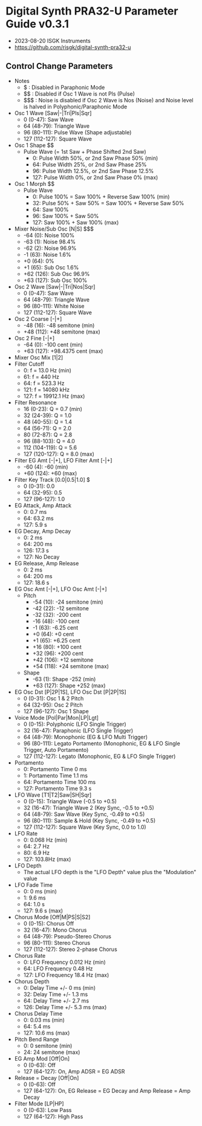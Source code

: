 # Digital Synth PRA32-U Parameter Guide v0.3.1

- 2023-08-20 ISGK Instruments
- <https://github.com/risgk/digital-synth-pra32-u>

## Control Change Parameters

- Notes
    - $ : Disabled in Paraphonic Mode
    - $$ : Disabled if Osc 1 Wave is not Pls (Pulse)
    - $$$ : Noise is disabled if Osc 2 Wave is Nos (Noise) and
            Noise level is halved in Polyphonic/Paraphonic Mode
- Osc 1 Wave [Saw|-|Tri|Pls|Sqr]
    - 0 (0-47): Saw Wave
    - 64 (48-79): Triangle Wave
    - 96 (80-111): Pulse Wave (Shape adjustable)
    - 127 (112-127): Square Wave
- Osc 1 Shape $$
    - Pulse Wave (= 1st Saw + Phase Shifted 2nd Saw)
        - 0: Pulse Width 50%, or 2nd Saw Phase 50% (min)
        - 64: Pulse Width 25%, or 2nd Saw Phase 25%
        - 96: Pulse Width 12.5%, or 2nd Saw Phase 12.5%
        - 127: Pulse Width 0%, or 2nd Saw Phase 0% (max)
- Osc 1 Morph $$
    - Pulse Wave
        - 0: Pulse 100% = Saw 100% + Reverse Saw 100% (min)
        - 32: Pulse 50% + Saw 50% = Saw 100% + Reverse Saw 50%
        - 64: Saw 100%
        - 96: Saw 100% + Saw 50%
        - 127: Saw 100% + Saw 100% (max)
- Mixer Noise/Sub Osc [N|S] $$$
    - -64 (0): Noise 100%
    - -63 (1): Noise 98.4%
    - -62 (2): Noise 96.9%
    - -1 (63): Noise 1.6%
    - +0 (64): 0%
    - +1 (65): Sub Osc 1.6%
    - +62 (126): Sub Osc 96.9%
    - +63 (127): Sub Osc 100%
- Osc 2 Wave [Saw|-|Tri|Nos|Sqr]
    - 0 (0-47): Saw Wave
    - 64 (48-79): Triangle Wave
    - 96 (80-111): White Noise
    - 127 (112-127): Square Wave
- Osc 2 Coarse [-|+]
    - -48 (16): -48 semitone (min)
    - +48 (112): +48 semitone (max)
- Osc 2 Fine [-|+]
    - -64 (0): -100 cent (min)
    - +63 (127): +98.4375 cent (max)
- Mixer Osc Mix [1|2]
- Filter Cutoff
    - 0: f = 13.0 Hz (min)
    - 61: f = 440 Hz
    - 64: f = 523.3 Hz
    - 121: f = 14080 kHz
    - 127: f = 19912.1 Hz (max)
- Filter Resonance
    - 16 (0-23): Q = 0.7 (min)
    - 32 (24-39): Q = 1.0
    - 48 (40-55): Q = 1.4
    - 64 (56-71): Q = 2.0
    - 80 (72-87): Q = 2.8
    - 96 (88-103): Q = 4.0
    - 112 (104-119): Q = 5.6
    - 127 (120-127): Q = 8.0 (max)
- Filter EG Amt [-|+], LFO Filter Amt [-|+]
    - -60 (4): -60 (min)
    - +60 (124): +60 (max)
- Filter Key Track [0.0|0.5|1.0] $
    - 0 (0-31): 0.0
    - 64 (32-95): 0.5
    - 127 (96-127): 1.0
- EG Attack, Amp Attack
    - 0: 0.7 ms
    - 64: 63.2 ms
    - 127: 5.9 s
- EG Decay, Amp Decay
    - 0: 2 ms
    - 64: 200 ms
    - 126: 17.3 s
    - 127: No Decay
- EG Release, Amp Release
    - 0: 2 ms
    - 64: 200 ms
    - 127: 18.6 s
- EG Osc Amt [-|+], LFO Osc Amt [-|+]
    - Pitch
        - -54 (10): -24 semitone (min)
        - -42 (22): -12 semitone
        - -32 (32): -200 cent
        - -16 (48): -100 cent
        - -1 (63): -6.25 cent
        - +0 (64): +0 cent
        - +1 (65): +6.25 cent
        - +16 (80): +100 cent
        - +32 (96): +200 cent
        - +42 (106): +12 semitone
        - +54 (118): +24 semitone (max)
    - Shape
        - -63 (1): Shape -252 (min)
        - +63 (127): Shape +252 (max)
- EG Osc Dst [P|2P|1S], LFO Osc Dst [P|2P|1S]
    - 0 (0-31): Osc 1 & 2 Pitch
    - 64 (32-95): Osc 2 Pitch
    - 127 (96-127): Osc 1 Shape
- Voice Mode [Pol|Par|Mon|LP|Lgt]
    - 0 (0-15): Polyphonic (LFO Single Trigger)
    - 32 (16-47): Paraphonic (LFO Single Trigger)
    - 64 (48-79): Monophonic (EG & LFO Multi Trigger)
    - 96 (80-111): Legato Portamento (Monophonic, EG & LFO Single Trigger, Auto Portamento)
    - 127 (112-127): Legato (Monophonic, EG & LFO Single Trigger)
- Portamento
    - 0: Portamento Time 0 ms
    - 1: Portamento Time 1.1 ms
    - 64: Portamento Time 100 ms
    - 127: Portamento Time 9.3 s
- LFO Wave [T1|T2|Saw|SH|Sqr]
    - 0 (0-15): Triangle Wave (-0.5 to +0.5)
    - 32 (16-47): Triangle Wave 2 (Key Sync, -0.5 to +0.5)
    - 64 (48-79): Saw Wave (Key Sync, -0.49 to +0.5)
    - 96 (80-111): Sample & Hold (Key Sync, -0.49 to +0.5)
    - 127 (112-127): Square Wave (Key Sync, 0.0 to 1.0)
- LFO Rate
    - 0: 0.068 Hz (min)
    - 64: 2.7 Hz
    - 80: 6.9 Hz
    - 127: 103.8Hz (max)
- LFO Depth
    - The actual LFO depth is the "LFO Depth" value plus the "Modulation" value
- LFO Fade Time
    - 0: 0 ms (min)
    - 1: 9.6 ms
    - 64: 1.0 s
    - 127: 9.6 s (max)
- Chorus Mode [Off|M|PS|S|S2]
    - 0 (0-15): Chorus Off
    - 32 (16-47): Mono Chorus
    - 64 (48-79): Pseudo-Stereo Chorus
    - 96 (80-111): Stereo Chorus
    - 127 (112-127): Stereo 2-phase Chorus
- Chorus Rate
    - 0: LFO Frequency 0.012 Hz (min)
    - 64: LFO Frequency 0.48 Hz
    - 127: LFO Frequency 18.4 Hz (max)
- Chorus Depth
    - 0: Delay Time +/- 0 ms (min)
    - 32: Delay Time +/- 1.3 ms
    - 64: Delay Time +/- 2.7 ms
    - 126: Delay Time +/- 5.3 ms (max)
- Chorus Delay Time
    - 0: 0.03 ms (min)
    - 64: 5.4 ms
    - 127: 10.6 ms (max)
- Pitch Bend Range
    - 0: 0 semitone (min)
    - 24: 24 semitone (max)
- EG Amp Mod [Off|On]
    - 0 (0-63): Off
    - 127 (64-127): On, Amp ADSR = EG ADSR
- Release = Decay [Off|On]
    - 0 (0-63): Off
    - 127 (64-127): On, EG Release = EG Decay and Amp Release = Amp Decay
- Filter Mode [LP|HP]
    - 0 (0-63): Low Pass
    - 127 (64-127): High Pass
